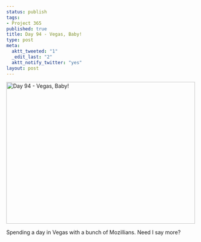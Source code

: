 ```yaml
--- 
status: publish
tags: 
- Project 365
published: true
title: Day 94 - Vegas, Baby!
type: post
meta: 
  aktt_tweeted: "1"
  _edit_last: "2"
  aktt_notify_twitter: "yes"
layout: post
---
```

<a href="http://www.flickr.com/photos/freeed/5591428987/" title="Day 94 - Vegas, Baby! by Fred​, on Flickr"><img src="http://farm6.static.flickr.com/5301/5591428987_fa12e6bbe8.jpg" width="500" height="375" alt="Day 94 - Vegas, Baby!"/></a>

Spending a day in Vegas with a bunch of Mozillians. Need I say more?
